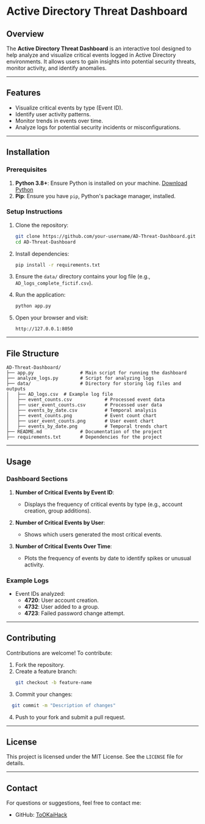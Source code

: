 # Active Directory Threat Dashboard

## Overview

The **Active Directory Threat Dashboard** is an interactive tool designed to help analyze and visualize critical events logged in Active Directory environments. It allows users to gain insights into potential security threats, monitor activity, and identify anomalies.

---

## Features

- Visualize critical events by type (Event ID).
- Identify user activity patterns.
- Monitor trends in events over time.
- Analyze logs for potential security incidents or misconfigurations.

---

## Installation

### Prerequisites

1. **Python 3.8+**: Ensure Python is installed on your machine. [Download Python](https://www.python.org/)
2. **Pip**: Ensure you have `pip`, Python's package manager, installed.

### Setup Instructions

1. Clone the repository:
   ```bash
   git clone https://github.com/your-username/AD-Threat-Dashboard.git
   cd AD-Threat-Dashboard
   ```

2. Install dependencies:
   ```bash
   pip install -r requirements.txt
   ```

3. Ensure the `data/` directory contains your log file (e.g., `AD_logs_complete_fictif.csv`).

4. Run the application:
   ```bash
   python app.py
   ```

5. Open your browser and visit:
   ```
   http://127.0.0.1:8050
   ```

---

## File Structure

```
AD-Threat-Dashboard/
├── app.py                 # Main script for running the dashboard
├── analyze_logs.py        # Script for analyzing logs
├── data/                  # Directory for storing log files and outputs
│   ├── AD_logs.csv  # Example log file
│   ├── event_counts.csv            # Processed event data
│   ├── user_event_counts.csv       # Processed user data
│   ├── events_by_date.csv          # Temporal analysis
│   ├── event_counts.png            # Event count chart
│   ├── user_event_counts.png       # User event chart
│   ├── events_by_date.png          # Temporal trends chart
├── README.md              # Documentation of the project
├── requirements.txt       # Dependencies for the project
```

---

## Usage

### Dashboard Sections

1. **Number of Critical Events by Event ID**:
   - Displays the frequency of critical events by type (e.g., account creation, group additions).

2. **Number of Critical Events by User**:
   - Shows which users generated the most critical events.

3. **Number of Critical Events Over Time**:
   - Plots the frequency of events by date to identify spikes or unusual activity.

### Example Logs

- Event IDs analyzed:
  - **4720**: User account creation.
  - **4732**: User added to a group.
  - **4723**: Failed password change attempt.

---

## Contributing

Contributions are welcome! To contribute:

1. Fork the repository.
2. Create a feature branch:
   ```bash
   git checkout -b feature-name
   ```
3. Commit your changes:
 ```bash
   git commit -m "Description of changes"
```
4. Push to your fork and submit a pull request.

---

## License

This project is licensed under the MIT License. See the `LICENSE` file for details.

---

## Contact

For questions or suggestions, feel free to contact me:

- GitHub: [ToOKaiHack](https://github.com/TooKaiHack)
